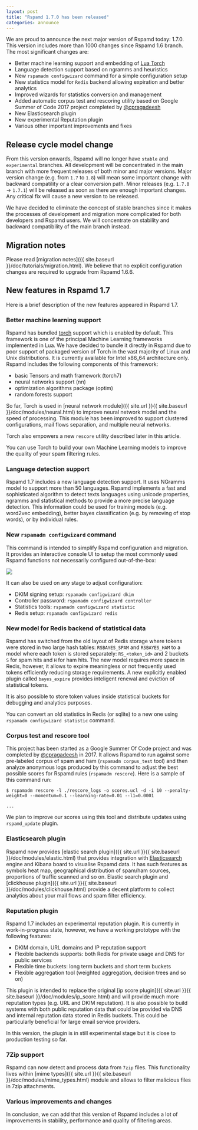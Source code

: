 ```yaml
---
layout: post
title: "Rspamd 1.7.0 has been released"
categories: announce
---
```


We are proud to announce the next major version of Rspamd today: 1.7.0. This version includes more than 1000 changes since Rspamd 1.6 branch. The most significant changes are:

- Better machine learning support and embedding of [Lua Torch](https://torch.ch)
- Language detection support based on ngramms and heuristics
- New `rspamadm configwizard` command for a simple configuration setup
- New statistics model for `Redis` backend allowing expiration and better analytics
- Improved wizards for statistics conversion and management
- Added automatic corpus test and rescoring utility based on Google Summer of Code 2017 project completed by [@cpragadeesh](https://github.com/cpragadeesh)
- New Elasticsearch plugin
- New experimental Reputation plugin
- Various other important improvements and fixes

## Release cycle model change

From this version onwards, Rspamd will no longer have `stable` and `experimental` branches. All development will be concentrated in the main branch with more frequent releases of both minor and major versions. Major version change (e.g. from `1.7` to `1.8`) will mean some important change with backward compatility or a clear conversion path. Minor releases (e.g. `1.7.0` -> `1.7.1`) will be released as soon as there are enough important changes. Any critical fix will cause a new version to be released.

We have decided to eliminate the concept of stable branches since it makes the processes of development and migration more complicated for both developers and Rspamd users. We will concentrate on stability and backward compatibility of the main branch instead.

## Migration notes

Please read [migration notes]({{ site.baseurl }}/doc/tutorials/migration.html). We believe that no explicit configuration changes are required to upgrade from Rspamd 1.6.6.

## New features in Rspamd 1.7

Here is a brief description of the new features appeared in Rspamd 1.7.

### Better machine learning support

Rspamd has bundled [torch](https://torch.ch) support which is enabled by default. This framework is one of the principal Machine Learning frameworks implemented in Lua. We have decided to bundle it directly in Rspamd due to poor support of packaged version of Torch in the vast majority of Linux and Unix distributions. It is currently available for Intel x86_64 architecture only. Rspamd includes the following components of this framework:

- basic Tensors and math framework (torch7)
- neural networks support (nn)
- optimization algorithms package (optim)
- random forests support

So far, Torch is used in [neural network module]({{ site.url }}{{ site.baseurl }}/doc/modules/neural.html) to improve neural network model and the speed of processing. This module has been improved to support clustered configurations, mail flows separation, and multiple neural networks.

Torch also empowers a new `rescore` utility described later in this article.

You can use Torch to build your own Machine Learning models to improve the quality of your spam filtering rules.

### Language detection support

Rspamd 1.7 includes a new language detection support. It uses NGramms model to support more than 50 languages. Rspamd implements a fast and sophisticated algorithm to detect texts languages using unicode properties, ngramms and statistical methods to provide a more precise language detection. This information could be used for training models (e.g. word2vec embedding), better bayes classification (e.g. by removing of stop words), or by individual rules.

### New `rspamadm configwizard` command

This command is intended to simplify Rspamd configuration and migration. It provides an interactive console UI to setup the most commonly used Rspamd functions not necessarily configured out-of-the-box:

<img src="https://highsecure.ru/configwizard.gif" class="img-fluid" />

It can also be used on any stage to adjust configuration:

- DKIM signing setup: `rspamadm configwizard dkim`
- Controller password: `rspamadm configwizard controller`
- Statistics tools: `rspamadm configwizard statistic`
- Redis setup: `rspamadm configwizard redis`

### New model for Redis backend of statistical data

Rspamd has switched from the old layout of Redis storage where tokens were stored in two large hash tables: `RSBAYES_SPAM` and `RSBAYES_HAM` to a model where each token is stored separately: `RS_<token_id>` and 2 buckets `S` for spam hits and `H` for ham hits. The new model requires more space in Redis, however, it allows to expire meaningless or not frequently used tokens efficiently reducing storage requirements. A new explicitly enabled plugin called `bayes_expire` provides inteligent renewal and eviction of statistical tokens. 

It is also possible to store token values inside statistical buckets for debugging and analytics purposes.

You can convert an old statistics in Redis (or sqlite) to a new one using `rspamadm configwizard statistic` command.

### Corpus test and rescore tool

This project has been started as a Google Summer Of Code project and was completed by [@cpragadeesh](https://github.com/cpragadeesh) in 2017. It allows Rspamd to run against some pre-labeled corpus of spam and ham (`rspamadm corpus_test` tool) and then analyze anonymous logs produced by this command to adjust the best possible scores for Rspamd rules (`rspamadm rescore`). Here is a sample of this command run:

```
$ rspamadm rescore -l ./rescore_logs -o scores.ucl -d -i 10 --penalty-weight=0 --momentum=0.1 --learning-rate=0.01 --l1=0.0001

...

```

We plan to improve our scores using this tool and distribute updates using `rspamd_update` plugin.

### Elasticsearch plugin

Rspamd now provides [elastic search plugin]({{ site.url }}{{ site.baseurl }}/doc/modules/elastic.html) that provides integration with [Elasticsearch](https://elastic.co) engine and Kibana board to visualise Rspamd data. It has such features as symbols heat map, geographical distribution of spam/ham sources, proportions of traffic scanned and so on. Elastic search plugin and [clickhouse plugin]({{ site.url }}{{ site.baseurl }}/doc/modules/clickhouse.html) provide a decent platform to collect analytics about your mail flows and spam filter efficiency.

### Reputation plugin

Rspamd 1.7 includes an experimental reputation plugin. It is currently in work-in-progress state, however, we have a working prototype with the following features:

- DKIM domain, URL domains and IP reputation support
- Flexible backends supports: both Redis for private usage and DNS for public services
- Flexible time buckets: long term buckets and short term buckets
- Flexible aggregation tool (weighted aggregation, decision trees and so on)

This plugin is intended to replace the original [ip score plugin]({{ site.url }}{{ site.baseurl }}/doc/modules/ip_score.html) and will provide much more reputation types (e.g. URL and DKIM reputation). It is also possible to build systems with both public reputation data that could be provided via DNS and internal reputation data stored in Redis buckets. This could be particularly beneficial for large email service providers.

In this version, the plugin is in still experimental stage but it is close to production testing so far.

### 7Zip support

Rspamd can now detect and process data from `7zip` files. This functionality lives within [mime types]({{ site.url }}{{ site.baseurl }}/doc/modules/mime_types.html) module and allows to filter malicious files in 7zip attachments.


### Various improvements and changes

In conclusion, we can add that this version of Rspamd includes a lot of improvements in stability, performance and quality of filtering areas.

